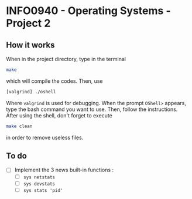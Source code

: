 # INFO0940 - Operating Systems - Project 2

## How it works
When in the project directory, type in the terminal
```bash
make
```
which will compile the codes. Then, use
```bash
[valgrind] ./oshell
```
Where `valgrind` is used for debugging.
When the prompt `OShell>` appears, type the bash command you want to use. Then, follow the instructions.
After using the shell, don't forget to execute
```bash
make clean
```
in order to remove useless files.

## To do
- [ ] Implement the 3 news built-in functions :
  - [ ] `sys netstats`
  - [ ] `sys devstats`
  - [ ] `sys stats 'pid'`
